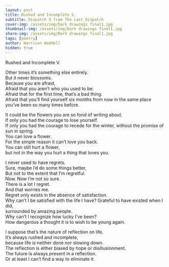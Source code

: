 ```yaml
---
layout: post
title: Rushed and Incomplete V.  
subtitle: Dispatch V from The Last Dispatch
cover-img: /assets/img/Dark drawings final1.jpg
thumbnail-img: /assets/img/Dark drawings final1.jpg
share-img: /assets/img/Dark drawings final1.jpg
tags: [poetry]
author: Harrison Waddell
hidden: true
---
```


Rushed and Incomplete V. 

Other times it’s something else entirely.  
But it never blossoms.  
Because you are afraid,  
Afraid that you aren’t who you used to be.  
Afraid that for the first time, that’s a bad thing.  
Afraid that you’ll find yourself six months from now 
in the same place you’ve been so many times before.  

It could be the flowers you are so fond of writing about.  
If only you had the courage to lose yourself.  
If only you had the courage to recede for the winter, 
without the promise of sun in spring.  
You can love a flower.  
For the simple reason it can’t love you back.  
You can still hurt a flower,  
but not in the way you hurt a thing that loves you. 

I never used to have regrets.  
Sure, maybe I’d do some things better,  
But not to the extent that I’m regretful.  
Now. Now I’m not so sure.  
There is a lot I regret.  
And that worries me.  
Regret only exists in the absence of satisfaction.  
Why can’t I be satisfied with the life I have? 
Grateful to have existed when I did,  
surrounded by amazing people.  
Why can’t I recognize how lucky I’ve been?  
How dangerous a thought it is to wish to be young again. 

I suppose that’s the nature of reflection on life.  
It’s always rushed and incomplete,  
because life is neither done nor slowing down.  
The reflection is either biased by hope or disillusionment.  
The future is always present in a reflection.  
Or at least I can’t find a way to eliminate it. 

